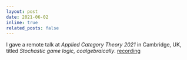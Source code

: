 ```yaml
---
layout: post
date: 2021-06-02
inline: true
related_posts: false
---
```


I gave a remote talk at *Applied Category Theory 2021* in Cambridge, UK, titled *Stochastic game logic, coalgebraically*. [recording](https://www.youtube.com/watch?v=4np1yqwPy0g&list=PLCOXjXDLt3pZAujMKmfr5HACeKOcD2G0j&index=14&t=8049s)